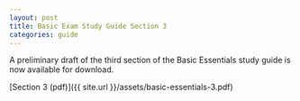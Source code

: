 ```yaml
---
layout: post
title: Basic Exam Study Guide Section 3
categories: guide
---
```


A preliminary draft of the third section of the Basic Essentials study guide
is now available for download.

[Section 3 (pdf)]({{ site.url }}/assets/basic-essentials-3.pdf)
